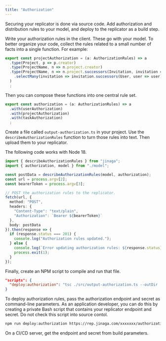 ```yaml
---
title: "Authorization"
---
```


Securing your replicator is done via source code.
Add authorization and distribution rules to your model, and deploy to the replicator as a build step.

Write your authorization rules in the client.
These go with your model.
To better organize your code, collect the rules related to a small number of facts into a single function.
For example:

```typescript
export const projectAuthorization = (a: AuthorizationRules) => a
  .type(Project, p => p.creator)
  .type(ProjectName, n => n.project.creator)
  .type(ProjectName, n => n.project.successors(Invitation, invitation => invitation.project)
    .selectMany(invitation => invitation.successors(User, user => user))
  )
  ;
```

Then you can compose these functions into one central rule set.

```typescript
export const authorization = (a: AuthorizationRules) => a
  .with(userAuthorization)
  .with(projectAuthorization)
  .with(taskAuthorization)
  ;
```

Create a file called `output-authorization.ts` in your project.
Use the `describeAuthorizationRules` function to turn those rules into text.
Then upload them to your replicator.

The following code works with Node 18.

```typescript
import { describeAuthorizationRules } from "jinaga";
import { authorization, model } from "./model";

const postData = describeAuthorizationRules(model, authorization);
const url = process.argv[2];
const bearerToken = process.argv[3];

// POST the authorization rules to the replicator.
fetch(url, {
  method: "POST",
  headers: {
    "Content-Type": "text/plain",
    "Authorization": `Bearer ${bearerToken}`
  },
  body: postData
}).then(response => {
  if (response.status === 201) {
    console.log("Authorization rules updated.");
  } else {
    console.log(`Error updating authorization rules: ${response.status} ${response.statusText}`);
    process.exit(1);
  }
});
```

Finally, create an NPM script to compile and run that file.

```json
"scripts": {
  "deploy:authorization": "tsc ./src/output-authorization.ts --outDir ./deploy && node ./deploy/output-authorization.js"
}
```

To deploy authorization rules, pass the authorization endpoint and secret as command-line parameters.
As an application developer, you can do this by creating a private Bash script that contains your replicator endpoint and secret.
Do not check this script into source contol.

```bash
npm run deploy:authorization https://rep.jinaga.com/xxxxxxx/authorization yyyyyyy
```

On a CI/CD server, get the endpoint and secret from build parameters.